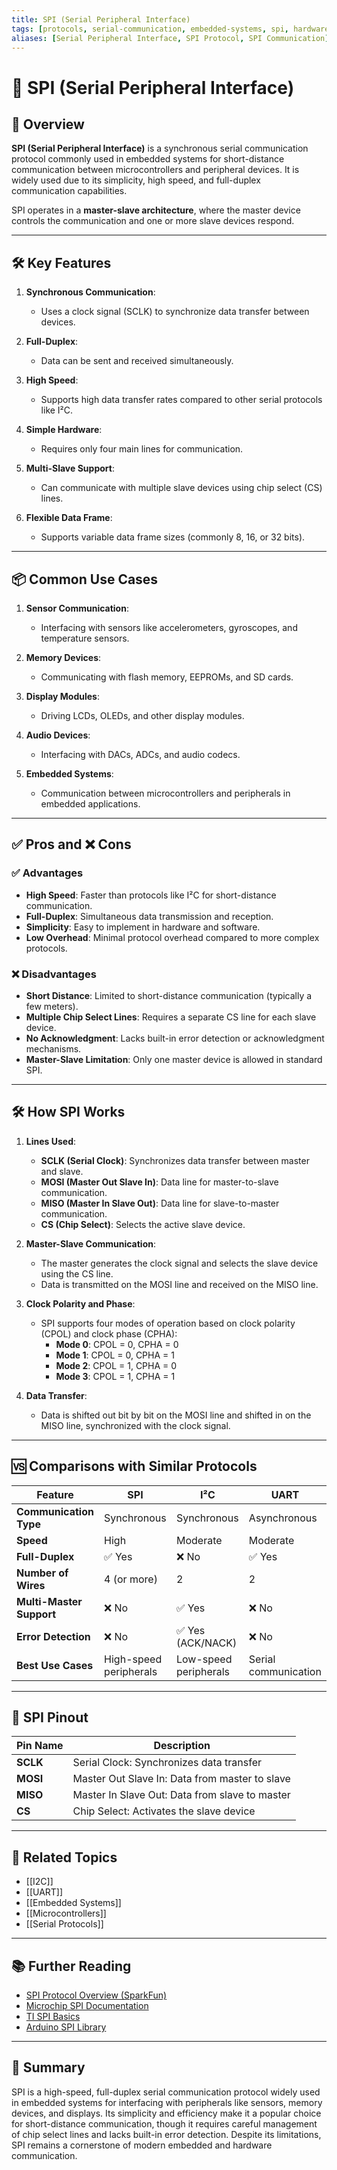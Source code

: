 ```yaml
---
title: SPI (Serial Peripheral Interface)
tags: [protocols, serial-communication, embedded-systems, spi, hardware]
aliases: [Serial Peripheral Interface, SPI Protocol, SPI Communication]
---
```


# 🔌 SPI (Serial Peripheral Interface)

## 🧭 Overview

**SPI (Serial Peripheral Interface)** is a synchronous serial communication protocol commonly used in embedded systems for short-distance communication between microcontrollers and peripheral devices. It is widely used due to its simplicity, high speed, and full-duplex communication capabilities.

SPI operates in a **master-slave architecture**, where the master device controls the communication and one or more slave devices respond.

---

## 🛠️ Key Features

1. **Synchronous Communication**:
   - Uses a clock signal (SCLK) to synchronize data transfer between devices.

2. **Full-Duplex**:
   - Data can be sent and received simultaneously.

3. **High Speed**:
   - Supports high data transfer rates compared to other serial protocols like I²C.

4. **Simple Hardware**:
   - Requires only four main lines for communication.

5. **Multi-Slave Support**:
   - Can communicate with multiple slave devices using chip select (CS) lines.

6. **Flexible Data Frame**:
   - Supports variable data frame sizes (commonly 8, 16, or 32 bits).

---

## 📦 Common Use Cases

1. **Sensor Communication**:
   - Interfacing with sensors like accelerometers, gyroscopes, and temperature sensors.

2. **Memory Devices**:
   - Communicating with flash memory, EEPROMs, and SD cards.

3. **Display Modules**:
   - Driving LCDs, OLEDs, and other display modules.

4. **Audio Devices**:
   - Interfacing with DACs, ADCs, and audio codecs.

5. **Embedded Systems**:
   - Communication between microcontrollers and peripherals in embedded applications.

---

## ✅ Pros and ❌ Cons

### ✅ Advantages
- **High Speed**: Faster than protocols like I²C for short-distance communication.
- **Full-Duplex**: Simultaneous data transmission and reception.
- **Simplicity**: Easy to implement in hardware and software.
- **Low Overhead**: Minimal protocol overhead compared to more complex protocols.

### ❌ Disadvantages
- **Short Distance**: Limited to short-distance communication (typically a few meters).
- **Multiple Chip Select Lines**: Requires a separate CS line for each slave device.
- **No Acknowledgment**: Lacks built-in error detection or acknowledgment mechanisms.
- **Master-Slave Limitation**: Only one master device is allowed in standard SPI.

---

## 🛠️ How SPI Works

1. **Lines Used**:
   - **SCLK (Serial Clock)**: Synchronizes data transfer between master and slave.
   - **MOSI (Master Out Slave In)**: Data line for master-to-slave communication.
   - **MISO (Master In Slave Out)**: Data line for slave-to-master communication.
   - **CS (Chip Select)**: Selects the active slave device.

2. **Master-Slave Communication**:
   - The master generates the clock signal and selects the slave device using the CS line.
   - Data is transmitted on the MOSI line and received on the MISO line.

3. **Clock Polarity and Phase**:
   - SPI supports four modes of operation based on clock polarity (CPOL) and clock phase (CPHA):
     - **Mode 0**: CPOL = 0, CPHA = 0
     - **Mode 1**: CPOL = 0, CPHA = 1
     - **Mode 2**: CPOL = 1, CPHA = 0
     - **Mode 3**: CPOL = 1, CPHA = 1

4. **Data Transfer**:
   - Data is shifted out bit by bit on the MOSI line and shifted in on the MISO line, synchronized with the clock signal.

---

## 🆚 Comparisons with Similar Protocols

| Feature                | SPI               | I²C               | UART              |
|------------------------|-------------------|-------------------|-------------------|
| **Communication Type** | Synchronous       | Synchronous       | Asynchronous      |
| **Speed**              | High              | Moderate          | Moderate          |
| **Full-Duplex**        | ✅ Yes           | ❌ No             | ✅ Yes           |
| **Number of Wires**    | 4 (or more)       | 2                 | 2                 |
| **Multi-Master Support** | ❌ No           | ✅ Yes           | ❌ No             |
| **Error Detection**    | ❌ No             | ✅ Yes (ACK/NACK) | ❌ No             |
| **Best Use Cases**     | High-speed peripherals | Low-speed peripherals | Serial communication |

---

## 📜 SPI Pinout

| Pin Name | Description                              |
|----------|------------------------------------------|
| **SCLK** | Serial Clock: Synchronizes data transfer |
| **MOSI** | Master Out Slave In: Data from master to slave |
| **MISO** | Master In Slave Out: Data from slave to master |
| **CS**   | Chip Select: Activates the slave device  |

---

## 🔗 Related Topics

- [[I2C]]
- [[UART]]
- [[Embedded Systems]]
- [[Microcontrollers]]
- [[Serial Protocols]]

---

## 📚 Further Reading

- [SPI Protocol Overview (SparkFun)](https://learn.sparkfun.com/tutorials/serial-peripheral-interface-spi)
- [Microchip SPI Documentation](https://ww1.microchip.com/downloads/en/devicedoc/serial-peripheral-interface-spi-70005185a.pdf)
- [TI SPI Basics](https://www.ti.com/lit/an/sprabq3/sprabq3.pdf)
- [Arduino SPI Library](https://www.arduino.cc/en/Reference/SPI)

---

## 🧠 Summary

SPI is a high-speed, full-duplex serial communication protocol widely used in embedded systems for interfacing with peripherals like sensors, memory devices, and displays. Its simplicity and efficiency make it a popular choice for short-distance communication, though it requires careful management of chip select lines and lacks built-in error detection. Despite its limitations, SPI remains a cornerstone of modern embedded and hardware communication.
